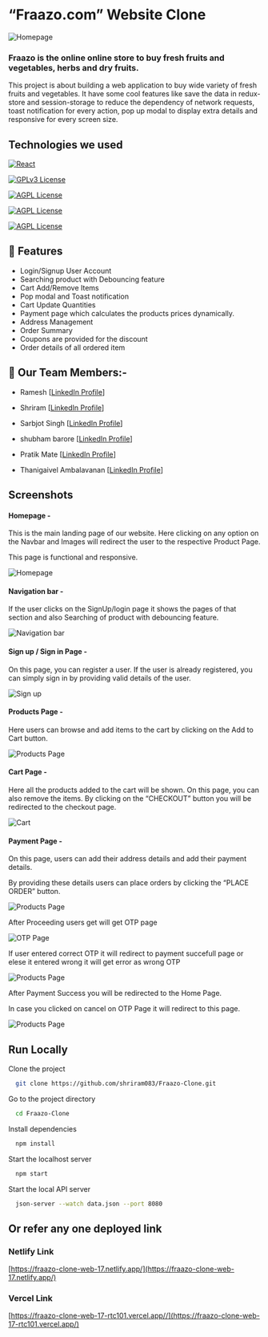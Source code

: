 # “Fraazo.com” Website Clone

![Homepage ](./screenshots/HomePage.png)

### Fraazo is the online online store to buy fresh fruits and vegetables, herbs and dry fruits.

This project is about building a web application to buy wide variety of fresh fruits and vegetables. It have some cool features like save the data in redux-store and session-storage to reduce the dependency of network requests, toast notification for every action, pop up modal to display extra details and responsive for every screen size.

## Technologies we used

[![React](<https://img.shields.io/badge/React_(17.0.2)-20232A?style=for-the-badge&logo=react&logoColor=61DAFB>)](https://reactjs.org/)

[![GPLv3 License](<https://img.shields.io/badge/Redux_(4.1.2)-593D88?style=for-the-badge&logo=redux&logoColor=white>)](https://redux.js.org/)

[![AGPL License](https://img.shields.io/badge/Chakra%20UI-3bc7bd?style=for-the-badge&logo=chakraui&logoColor=white)](https://chakra-ui.com/)

[![AGPL License](https://img.shields.io/badge/Rest_API-02303A?style=for-the-badge&logo=react-router&logoColor=white)](https://www.npmjs.com/package/json-server)

[![AGPL License](https://img.shields.io/badge/Styled-Component-orange)](https://styled-components.com/)

## 🚀 Features

- Login/Signup User Account
- Searching product with Debouncing feature
- Cart Add/Remove Items
- Pop modal and Toast notification
- Cart Update Quantities
- Payment page which calculates the products prices dynamically.
- Address Management
- Order Summary
- Coupons are provided for the discount
- Order details of all ordered item

## 🚀 Our Team Members:-

- Ramesh [[LinkedIn Profile](https://www.linkedin.com/in/ramesh-mane-268a0014a/)]

- Shriram [[LinkedIn Profile](https://www.linkedin.com/in/shriram-deshpande-477590136/)]

- Sarbjot Singh [[LinkedIn Profile](https://www.linkedin.com/in/sarbjot-/)]

- shubham barore [[LinkedIn Profile](https://www.linkedin.com/in/shubham-barore-572738159)]

- Pratik Mate [[LinkedIn Profile](https://www.linkedin.com/in/pratik-mate-a6a62919b)]

- Thanigaivel Ambalavanan [[LinkedIn Profile](https://www.linkedin.com/in/thanigaivel-ambalavanan-3b4a30120/)]

## Screenshots

#### Homepage -

This is the main landing page of our website. Here clicking on any option on the Navbar and Images will redirect the user to the respective Product Page.

This page is functional and responsive.

![Homepage ](./screenshots/HomePage.png)

#### Navigation bar -

If the user clicks on the SignUp/login page it shows the pages of that section and also Searching of product with debouncing feature.

![Navigation bar](./screenshots/SearchBox.png)

#### Sign up / Sign in Page -

On this page, you can register a user. If the user is already registered, you can simply sign in by providing valid details of the user.

![Sign up](./screenshots/Login.png)

#### Products Page -

Here users can browse and add items to the cart by clicking on the Add to Cart button.

![Products Page](./screenshots/ProductsPage.png)

#### Cart Page -

Here all the products added to the cart will be shown. On this page, you can also remove the items. By clicking on the “CHECKOUT” button you will be redirected to the checkout page.

![Cart](./screenshots/Cart.png)

#### Payment Page -

On this page, users can add their address details and add their payment details.

By providing these details users can place orders by clicking the “PLACE ORDER” button.

![Products Page](./screenshots/PaymentPage.png)

After Proceeding users get will get OTP page

![OTP Page](./screenshots/OTPPaget.png)

If user entered correct OTP it will redirect to payment succefull page or elese it entered wrong it will get error as wrong OTP

![Products Page](./screenshots/PaymentSuccefull.png)

After Payment Success you will be redirected to the Home Page.

In case you clicked on cancel on OTP Page it will redirect to this page.

![Products Page](./screenshots/PaymentFail.png)

## Run Locally

Clone the project

```bash
  git clone https://github.com/shriram083/Fraazo-Clone.git
```

Go to the project directory

```bash
  cd Fraazo-Clone
```

Install dependencies

```bash
  npm install
```

Start the localhost server

```bash
  npm start
```

Start the local API server

```bash
  json-server --watch data.json --port 8080
```

## Or refer any one deployed link

### Netlify Link

[https://fraazo-clone-web-17.netlify.app/](https://fraazo-clone-web-17.netlify.app/)

### Vercel Link

[https://fraazo-clone-web-17-rtc101.vercel.app//](https://fraazo-clone-web-17-rtc101.vercel.app/)
